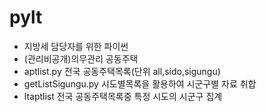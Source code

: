 # pylt
- 지방세 담당자를 위한 파이썬
-  (관리비공개)의무관리 공동주택
- aptlist.py 전국 공동주택목록(단위 all,sido,sigungu)
- getListSigungu.py 시도별목록을 활용하여 시군구별 자료 취합
- ltaptlist 전국 공동주택목록중 특정 시도의 시군구 집계

